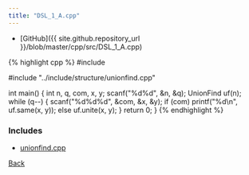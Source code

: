 ```yaml
---
title: "DSL_1_A.cpp"
---
```


- [GitHub]({{ site.github.repository_url }}/blob/master/cpp/src/DSL_1_A.cpp)

{% highlight cpp %}
#include <cstdio>

#include "../include/structure/unionfind.cpp"

int main() {
  int n, q, com, x, y;
  scanf("%d%d", &n, &q);
  UnionFind uf(n);
  while (q--) {
    scanf("%d%d%d", &com, &x, &y);
    if (com)
      printf("%d\n", uf.same(x, y));
    else
      uf.unite(x, y);
  }
  return 0;
}
{% endhighlight %}

### Includes

- [unionfind.cpp](../include/structure/unionfind)

[Back](..)
